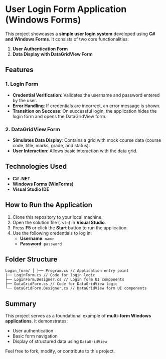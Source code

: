 # User Login Form Application (Windows Forms)

This project showcases a **simple user login system** developed using **C# and Windows Forms**. It consists of two core functionalities:  
1. **User Authentication Form**  
2. **Data Display with DataGridView Form**

## Features  
### 1. Login Form  
- **Credential Verification**: Validates the username and password entered by the user.  
- **Error Handling**: If credentials are incorrect, an error message is shown.  
- **Transition on Success**: On successful login, the application hides the login form and opens the DataGridView form.

### 2. DataGridView Form  
- **Simulates Data Display**: Contains a grid with mock course data (course code, title, marks, grade, and status).  
- **User Interaction**: Allows basic interaction with the data grid.

## Technologies Used  
- **C# .NET**  
- **Windows Forms (WinForms)**  
- **Visual Studio IDE**

## How to Run the Application  
1. Clone this repository to your local machine.  
2. Open the solution file (`.sln`) in **Visual Studio**.  
3. Press **F5** or click the **Start** button to run the application.  
4. Use the following credentials to log in:
   - **Username**: `name`  
   - **Password**: `password`  

## Folder Structure  

```
Login_form/ │ ├── Program.cs // Application entry point
├── LoginForm.cs // Code for login logic
├── LoginForm.Designer.cs // Login form UI components
├── DataGridForm.cs // Code for DataGridView logic
└── DataGridForm.Designer.cs // DataGridView form UI components
```


## Summary  
This project serves as a foundational example of **multi-form Windows applications**. It demonstrates:
- User authentication
- Basic form navigation
- Display of structured data using `DataGridView`

Feel free to fork, modify, or contribute to this project.
